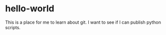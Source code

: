 # hello-world
This is a place for me to learn about git.  I want to see if I can publish python scripts. 
